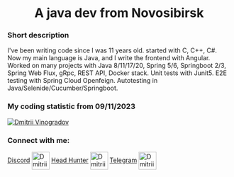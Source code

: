 <h1 align="center">A java dev from Novosibirsk</h3>
<h3>Short description</h3>
<p align="left">
  I've been writing code since I was 11 years old. started with C, C++, C#. Now my main language is Java, and I write the frontend with Angular. Worked on many projects with Java 8/11/17/20, Spring 5/6, Springboot 2/3, Spring Web Flux, gRpc, REST API, Docker stack. Unit tests with Junit5. E2E testing with Spring Cloud Openfeign. Autotesting in Java/Selenide/Cucumber/Springboot.
</p>

<h3>My coding statistic from 09/11/2023</h3>
<a href="https://wakatime.com/@azurecloud">
    <img src="https://github-readme-stats.vercel.app/api/wakatime?username=azurecloud&layout=compact&theme=dark" alt="Dmitrii Vinogradov">
</a>

<h3 align="left">Connect with me:</h3>

<p align="left">
  <p>
    <a href="https://discord.gg/_azurecloud" target="blank">Discord</a>
    <img align="center" src="https://raw.githubusercontent.com/rahuldkjain/github-profile-readme-generator/master/src/images/icons/Social/discord.svg" alt="Dmitrii Vinogradov" height="40" width="40" />
    <a href="https://novosibirsk.hh.ru/applicant/resumes/view?resume=78c83a46ff0c661a220039ed1f496c48515676" target="blank">Head Hunter</a>
    <img align="center" src="https://github.com/RD-1-2020/RD-1-2020/assets/66185626/18f65e25-b421-4ebb-8f80-1eed02c50fda" alt="Dmitrii Vinogradov" height="40" width="40" />
    <a href="https://t.me/DmitriiAzureCloud" target="blank">Telegram</a>
    <img align="center" src="https://github.com/RD-1-2020/RD-1-2020/assets/66185626/dc48153c-b756-430b-8ac4-27bd4088f1b7" alt="Dmitrii Vinogradov" height="40" width="40" />
  </p>
</p>
